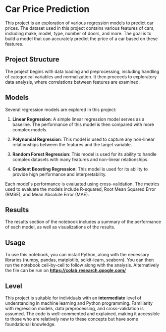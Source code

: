 # Car Price Prediction

This project is an exploration of various regression models to predict car prices. The dataset used in this project contains various features of cars, including make, model, type, number of doors, and more. The goal is to build a model that can accurately predict the price of a car based on these features.

## Project Structure

The project begins with data loading and preprocessing, including handling of categorical variables and normalization. It then proceeds to exploratory data analysis, where correlations between features are examined.

## Models

Several regression models are explored in this project:

1. **Linear Regression**: A simple linear regression model serves as a baseline. The performance of this model is then compared with more complex models.

2. **Polynomial Regression**: This model is used to capture any non-linear relationships between the features and the target variable.

3. **Random Forest Regression**: This model is used for its ability to handle complex datasets with many features and non-linear relationships.

4. **Gradient Boosting Regression**: This model is used for its ability to provide high performance and interpretability.

Each model's performance is evaluated using cross-validation. The metrics used to evaluate the models include R-squared, Root Mean Squared Error (RMSE), and Mean Absolute Error (MAE).

## Results

The results section of the notebook includes a summary of the performance of each model, as well as visualizations of the results.

## Usage

To use this notebook, you can install Python, along with the necessary libraries (numpy, pandas, matplotlib, scikit-learn, seaborn). You can then run the notebook cell-by-cell to follow along with the analysis. Alternatively the file can be run on __https://colab.research.google.com/__

## Level

This project is suitable for individuals with an **intermediate** level of understanding in machine learning and Python programming. Familiarity with regression models, data preprocessing, and cross-validation is assumed. The code is well-commented and explained, making it accessible to those who are relatively new to these concepts but have some foundational knowledge. 

